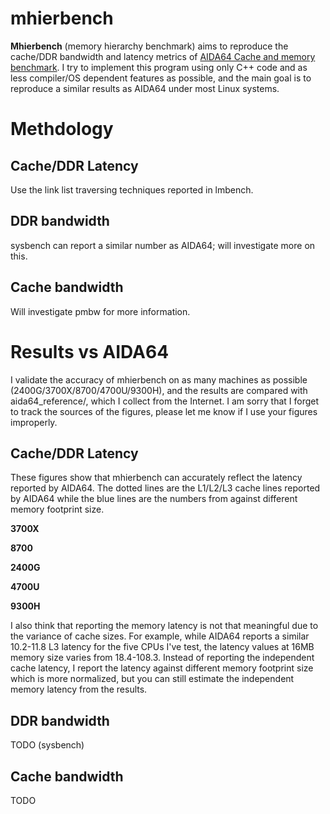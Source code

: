 # mhierbench
**Mhierbench** (memory hierarchy benchmark) aims to reproduce the cache/DDR bandwidth and latency metrics of [AIDA64 Cache and memory benchmark](https://www.aida64.co.uk/user-manual/cache-and-memory-benchmark).
I try to implement this program using only C++ code and as less compiler/OS dependent features as possible, and the main goal is to reproduce a similar results as AIDA64 under most Linux systems.

# Methdology
## Cache/DDR Latency
Use the link list traversing techniques reported in lmbench.

## DDR bandwidth
sysbench can report a similar number as AIDA64; will investigate more on this.

## Cache bandwidth
Will investigate pmbw for more information.

# Results vs AIDA64
I validate the accuracy of mhierbench on as many machines as possible (2400G/3700X/8700/4700U/9300H),
and the results are compared with aida64\_reference/, which I collect from the Internet.
I am sorry that I forget to track the sources of the figures, please let me know if I use your figures improperly.

## Cache/DDR Latency
These figures show that mhierbench can accurately reflect the latency reported by AIDA64. The dotted lines are the L1/L2/L3 cache lines reported by AIDA64 while the blue lines are the numbers from against different memory footprint size.

**3700X**

**8700**

**2400G**

**4700U**

**9300H**

I also think that reporting the memory latency is not that meaningful due to the variance of cache sizes.
For example, while AIDA64 reports a similar 10.2-11.8 L3 latency for the five CPUs I've test,
the latency values at 16MB memory size varies from 18.4-108.3.
Instead of reporting the independent cache latency, I report the latency against different memory footprint size which is more normalized, but you can still estimate the independent memory latency from the results.

## DDR bandwidth
TODO (sysbench)

## Cache bandwidth
TODO
